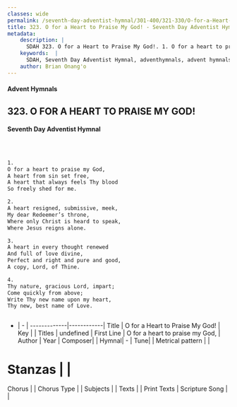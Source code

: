 ```yaml
---
classes: wide
permalink: /seventh-day-adventist-hymnal/301-400/321-330/O-for-a-Heart-to-Praise-My-God!/
title: 323. O for a Heart to Praise My God! - Seventh Day Adventist Hymnal
metadata:
    description: |
      SDAH 323. O for a Heart to Praise My God!. 1. O for a heart to praise my God, A heart from sin set free, A heart that always feels Thy blood So freely shed for me.
    keywords:  |
      SDAH, Seventh Day Adventist Hymnal, adventhymnals, advent hymnals, O for a Heart to Praise My God!, O for a heart to praise my God, 
    author: Brian Onang'o
---
```


#### Advent Hymnals
## 323. O FOR A HEART TO PRAISE MY GOD!
#### Seventh Day Adventist Hymnal

```txt



1.
O for a heart to praise my God,
A heart from sin set free,
A heart that always feels Thy blood
So freely shed for me.

2.
A heart resigned, submissive, meek,
My dear Redeemer’s throne,
Where only Christ is heard to speak,
Where Jesus reigns alone.

3.
A heart in every thought renewed
And full of love divine,
Perfect and right and pure and good,
A copy, Lord, of Thine.

4.
Thy nature, gracious Lord, impart;
Come quickly from above;
Write Thy new name upon my heart,
Thy new, best name of Love.



```

- |   -  |
-------------|------------|
Title | O for a Heart to Praise My God! |
Key |  |
Titles | undefined |
First Line | O for a heart to praise my God, |
Author | 
Year | 
Composer|  |
Hymnal|  - |
Tune|  |
Metrical pattern | |
# Stanzas |  |
Chorus |  |
Chorus Type |  |
Subjects |  |
Texts |  |
Print Texts | 
Scripture Song |  |
  
